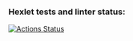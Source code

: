### Hexlet tests and linter status:
[![Actions Status](https://github.com/Makarova94/qa-engineer-project-84/workflows/hexlet-check/badge.svg)](https://github.com/Makarova94/qa-engineer-project-84/actions)